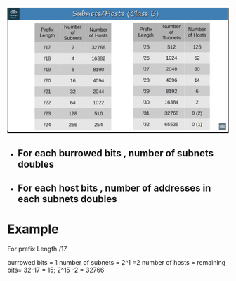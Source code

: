 ![](images/Pasted%20image%2020231010201755.png)


- ## For each burrowed bits , number of subnets doubles
- ## For each host bits , number of addresses in each subnets doubles

# Example


For prefix Length /17

burrowed bits = 1
number of subnets = 2^1 =2
number of hosts = remaining bits= 32-17 = 15; 2^15 -2 = 32766